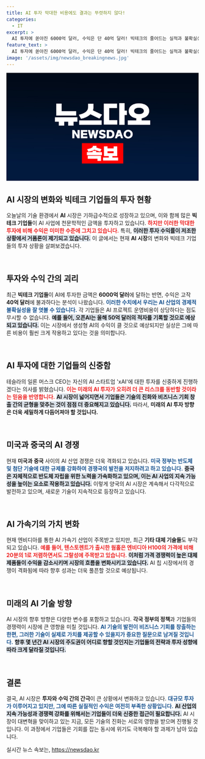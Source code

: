 ```yaml
---
title: AI 투자 막대한 비용에도 결과는 뚜렷하지 않다!
categories:
  - IT
excerpt: >
  AI 투자에 쏟아진 6000억 달러, 수익은 단 40억 달러! 빅테크의 줄어드는 실적과 불확실성이 AI 시장을 뒤흔들고 있다. 탈엔비디아 시대, 새로운 대안이 부상하는 현상을 주목하라!
feature_text: >
  AI 투자에 쏟아진 6000억 달러, 수익은 단 40억 달러! 빅테크의 줄어드는 실적과 불확실성이 AI 시장을 뒤흔들고 있다. 탈엔비디아 시대, 새로운 대안이 부상하는 현상을 주목하라!
image: '/assets/img/newsdao_breakingnews.jpg'
---
```


<p><img src="/assets/img/newsdao_breakingnews.jpg" alt="firstkoreanews 속보" /></p>

<h2 data-ke-size="size26">AI 시장의 변화와 빅테크 기업들의 투자 현황</h2>

<p data-ke-size="size16">오늘날의 기술 환경에서 <b>AI</b> 시장은 기하급수적으로 성장하고 있으며, 이와 함께 많은 <b>빅테크 기업들</b>이 AI 사업에 천문학적인 금액을 투자하고 있습니다. <b><span style="color: #ee2323;">하지만 이러한 막대한 투자에 비해 수익은 미미한 수준에 그치고 있습니다.</span></b> 특히, <b><span style="background-color: #21538527;">이러한 투자 수익률이 저조한 상황에서 거품론이 제기되고 있습니다.</span></b> 이 글에서는 현재 <b>AI 시장</b>의 변화와 빅테크 기업들의 투자 상황을 살펴보겠습니다.</p>

<p data-ke-size="size16">&nbsp;</p>

<h2 data-ke-size="size26">투자와 수익 간의 괴리</h2>

<p data-ke-size="size16">최근 <b>빅테크 기업들</b>이 AI에 투자한 금액은 <b>6000억 달러</b>에 달하는 반면, 수익은 고작 <b>40억 달러</b>에 불과하다는 분석이 나왔습니다. <b><span style="color: #1a5490;">이러한 수치에서 우리는 AI 산업의 경제적 불확실성을 잘 엿볼 수 있습니다.</span></b> 각 기업들은 AI 프로젝트 운영비용이 상당하다는 점도 무시할 수 없습니다. <b><span style="background-color: #21538527;">예를 들어, 오픈AI는 올해 50억 달러의 적자를 기록할 것으로 예상되고 있습니다.</span></b> 이는 시장에서 생성형 AI의 수익이 클 것으로 예상되지만 실상은 그에 따른 비용이 훨씬 크게 작용하고 있다는 것을 의미합니다.</p>

<p data-ke-size="size16">&nbsp;</p>

<h2 data-ke-size="size26">AI 투자에 대한 기업들의 신중함</h2>

<p data-ke-size="size16">테슬라의 일론 머스크 CEO는 자신의 AI 스타트업 'xAI'에 대한 투자를 신중하게 진행하겠다는 의사를 밝혔습니다. <b><span style="color: #ee2323;">이는 미래의 AI 투자가 오히려 더 큰 리스크를 동반할 것이라는 믿음을 반영합니다.</span></b> <b><span style="background-color: #21538527;">AI 시장이 넓어지면서 기업들은 기술의 진화와 비즈니스 기회 창출 간의 균형을 맞추는 것이 점점 더 중요해지고 있습니다.</span></b> 따라서, <b>미래의 AI 투자 방향은 더욱 세밀하게 다듬어져야 할 것입니다.</b></p>

<p data-ke-size="size16">&nbsp;</p>

<h2 data-ke-size="size26">미국과 중국의 AI 경쟁</h2>

<p data-ke-size="size16">현재 <b>미국과 중국</b> 사이의 AI 산업 경쟁은 더욱 격화되고 있습니다. <b><span style="color: #1a5490;">미국 정부는 반도체 및 첨단 기술에 대한 규제를 강화하여 경쟁국의 발전을 저지하려고 하고 있습니다.</span></b> <b><span style="background-color: #21538527;">중국은 자체적으로 반도체 자립을 위한 노력을 가속화하고 있으며, 이는 AI 사업의 지속 가능성을 높이는 요소로 작용하고 있습니다.</span></b> 이렇게 양국의 AI 시장은 계속해서 다각적으로 발전하고 있으며, 새로운 기술이 지속적으로 등장하고 있습니다.</p>

<p data-ke-size="size16">&nbsp;</p>

<h2 data-ke-size="size26">AI 가속기의 가치 변화</h2>

<p data-ke-size="size16">현재 엔비디아를 통한 AI 가속기 산업이 주목받고 있지만, 최근 <b>기타 대체 기술들</b>도 부각되고 있습니다. <b><span style="color: #ee2323;">예를 들어, 텐스토렌트가 출시한 웜홀은 엔비디아 H100의 가격에 비해 20분의 1로 저렴하면서도 그랄성에 주목받고 있습니다.</span></b> <b><span style="background-color: #21538527;">이처럼 가격 경쟁력이 높은 대체 제품들이 수익을 감소시키며 시장의 흐름을 변화시키고 있습니다.</span></b> AI 칩 시장에서의 경쟁이 격화됨에 따라 향후 성과는 더욱 풀픈할 것으로 예상됩니다.</p>

<p data-ke-size="size16">&nbsp;</p>

<h2 data-ke-size="size26">미래의 AI 기술 방향</h2>

<p data-ke-size="size16">AI 시장의 향후 방향은 다양한 변수를 포함하고 있습니다. <b>각국 정부의 정책</b>과 기업들의 경쟁력이 시장에 큰 영향을 미칠 것입니다. <b><span style="color: #1a5490;">AI 기술의 발전이 비즈니스 기회를 창출하는 한편, 그러한 기술이 실제로 가치를 제공할 수 있을지가 중요한 질문으로 남겨질 것입니다.</span></b> <b><span style="background-color: #21538527;">향후 몇 년간 AI 시장의 주도권이 어디로 향할 것인지는 기업들의 전략과 투자 성향에 따라 크게 달라질 것입니다.</span></b> </p>

<p data-ke-size="size16">&nbsp;</p>

<h2 data-ke-size="size26">결론</h2>

<p data-ke-size="size16">결국, AI 시장은 <b>투자와 수익 간의 간극</b>이 큰 상황에서 변화하고 있습니다. <b><span style="color: #1a5490;">대규모 투자가 이루어지고 있지만, 그에 따른 실질적인 수익은 여전히 부족한 상황입니다.</span></b> <b><span style="background-color: #21538527;">AI 산업의 지속 가능성과 경쟁력 강화를 위해서는 기업들이 더욱 신중한 접근이 필요합니다.</span></b> AI 시장이 대변혁을 맞이하고 있는 지금, 모든 기술의 진화는 서로의 영향을 받으며 진행될 것입니다. 이 과정에서 기업들은 기회를 잡는 동시에 위기도 극복해야 할 과제가 남아 있습니다.</p>
실시간 뉴스 속보는, <a href="https://newsdao.kr" rel="dofollow">https://newsdao.kr</a>


